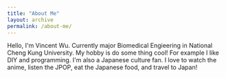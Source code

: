 ```yaml
---
title: "About Me"
layout: archive
permalink: /about-me/
---
```


Hello, I'm Vincent Wu.
Currently major Biomedical Engieering in National Cheng Kung University.
My hobby is do some thing cool! For example I like DIY and programming.
I'm also a Japanese culture fan. I love to watch the anime, listen the JPOP, eat the Japanese food, and travel to Japan!
